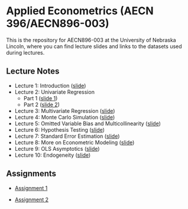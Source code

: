 
# Applied Econometrics (AECN 396/AECN896-003)

This is the repository for AECN896-003 at the University of Nebraska Lincoln, where you can find lecture slides and links to the datasets used during lectures.

## Lecture Notes

+ Lecture 1: Introduction ([slide](https://tmieno2.github.io/MS-Applied-Econometrics/Introduction/Introduction.pdf))
+ Lecture 2: Univariate Regression 
    * Part 1 ([slide 1](https://tmieno2.github.io/MS-Applied-Econometrics/UnivariateRegression/univariate_reg_1.pdf))
    * Part 2 ([slide 2](https://tmieno2.github.io/MS-Applied-Econometrics/UnivariateRegression/univariate_reg_2.pdf))
+ Lecture 3: Multivariate Regression ([slide](https://tmieno2.github.io/MS-Applied-Econometrics/MultivariateRegression/multivariate.pdf))
+ Lecture 4: Monte Carlo Simulation ([slide](https://tmieno2.github.io/MS-Applied-Econometrics/MonteCarloSimulation/MC.pdf))
+ Lecture 5: Omitted Variable Bias and Multicollinearity ([slide](https://tmieno2.github.io/MS-Applied-Econometrics/OmittedVariableMulticollinear/OmittedMulticollinear_x.html))
+ Lecture 6: Hypothesis Testing ([slide](https://tmieno2.github.io/MS-Applied-Econometrics/Testing/testing_x.html))
+ Lecture 7: Standard Error Estimation ([slide](https://tmieno2.github.io/MS-Applied-Econometrics/StandardErrorEstimation/se_estimation_x.html))
+ Lecture 8: More on Econometric Modeling ([slide](https://tmieno2.github.io/MS-Applied-Econometrics/EconometricModel/modeling_x.html))
+ Lecture 9: OLS Asymptotics ([slide](https://tmieno2.github.io/MS-Applied-Econometrics/Asymptotics/asymptotics_x.html))
+ Lecture 10: Endogeneity ([slide](https://tmieno2.github.io/MS-Applied-Econometrics/Endogeneity/endogeneity_x.html))

## Assignments

+ [Assignment 1](https://www.dropbox.com/sh/8q8twk1gph0qts0/AADYc4cWzYJCArWUtNZmPNsva?dl=0)

+ [Assignment 2](https://www.dropbox.com/sh/f8f9tdqla719qxw/AACZ8YjVFOC6H8Eck4-rRs1ta?dl=0)
